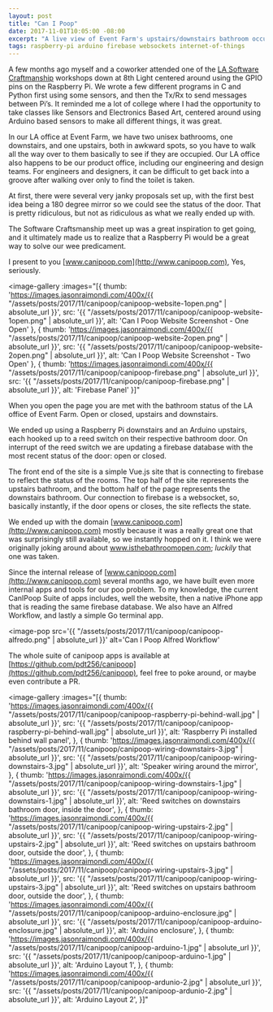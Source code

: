 ```yaml
---
layout: post
title: "Can I Poop"
date: 2017-11-01T10:05:00 -08:00
excerpt: "A live view of Event Farm's upstairs/downstairs bathroom occupation status. Keep the window open for a few minutes during week day business hours and watch the room status. It will change without the need of a refresh."
tags: raspberry-pi arduino firebase websockets internet-of-things
---
```


A few months ago myself and a coworker attended one of the [LA Software Craftmanship](https://www.meetup.com/LA-Software-Craftsmanship/) workshops down at 8th Light centered around using the GPIO pins on the Raspberry Pi.  We wrote a few different programs in C and Python first using some sensors, and then the Tx/Rx to send messages between Pi’s.  It reminded me a lot of college where I had the opportunity to take classes like Sensors and Electronics Based Art, centered around using Arduino based sensors to make all different things, it was great.

In our LA office at Event Farm, we have two unisex bathrooms, one downstairs, and one upstairs, both in awkward spots, so you have to walk all the way over to them basically to see if they are occupied. Our LA office also happens to be our product office, including our engineering and design teams. For engineers and designers, it can be difficult to get back into a groove after walking over only to find the toilet is taken.

At first, there were several very janky proposals set up, with the first best idea being a 180 degree mirror so we could see the status of the door. That is pretty ridiculous, but not as ridiculous as what we really ended up with.

The Software Craftsmanship meet up was a great inspiration to get going, and it ultimately made us to realize that a Raspberry Pi would be a great way to solve our wee predicament.

I present to you [www.canipoop.com](http://www.canipoop.com), Yes, seriously.

<image-gallery
    :images="[{
        thumb: 'https://images.jasonraimondi.com/400x/{{ "/assets/posts/2017/11/canipoop/canipoop-website-1open.png" | absolute_url }}',
        src: '{{ "/assets/posts/2017/11/canipoop/canipoop-website-1open.png" | absolute_url }}',
        alt: 'Can I Poop Website Screenshot - One Open'
    },
    {
        thumb: 'https://images.jasonraimondi.com/400x/{{ "/assets/posts/2017/11/canipoop/canipoop-website-2open.png" | absolute_url }}',
        src: '{{ "/assets/posts/2017/11/canipoop/canipoop-website-2open.png" | absolute_url }}',
        alt: 'Can I Poop Website Screenshot - Two Open'
    },
    {
        thumb: 'https://images.jasonraimondi.com/400x/{{ "/assets/posts/2017/11/canipoop/canipoop-firebase.png" | absolute_url }}',
        src: '{{ "/assets/posts/2017/11/canipoop/canipoop-firebase.png" | absolute_url }}',
        alt: 'Firebase Panel'
    }]"
></image-gallery>

When you open the page you are met with the bathroom status of the LA office of Event Farm. Open or closed, upstairs and downstairs.

We ended up using a Raspberry Pi downstairs and an Arduino upstairs, each hooked up to a reed switch on their respective bathroom door. On interrupt of the reed switch we are updating a firebase database with the most recent status of the door: open or closed.

The front end of the site is a simple Vue.js site that is connecting to firebase to reflect the status of the rooms. The top half of the site represents the upstairs bathroom, and the bottom half of the page represents the downstairs bathroom. Our connection to firebase is a websocket, so, basically instantly, if the door opens or closes, the site reflects the state.

We ended up with the domain [www.canipoop.com](http://www.canipoop.com) mostly because it was a really great one that was surprisingly still available, so we instantly hopped on it. I think we were originally joking around about www.isthebathroomopen.com; *luckily* that one was taken.

Since the internal release of [www.canipoop.com](http://www.canipoop.com) several months ago, we have built even more internal apps and tools for our poo problem. To my knowledge, the current CanIPoop Suite of apps  includes, well the website, then a native iPhone app that is reading the same firebase database. We also have an Alfred Workflow, and lastly a simple Go terminal app.

<image-pop
    src='{{ "/assets/posts/2017/11/canipoop/canipoop-alfredo.png" | absolute_url }}'
    alt='Can I Poop Alfred Workflow'
></image-pop>

The whole suite of canipoop apps is available at [https://github.com/pdt256/canipoop](https://github.com/pdt256/canipoop), feel free to poke around, or maybe even contribute a PR.

<image-gallery
    :images="[{
        thumb: 'https://images.jasonraimondi.com/400x/{{ "/assets/posts/2017/11/canipoop/canipoop-raspberry-pi-behind-wall.jpg" | absolute_url }}',
        src: '{{ "/assets/posts/2017/11/canipoop/canipoop-raspberry-pi-behind-wall.jpg" | absolute_url }}',
        alt: 'Raspberry Pi installed behind wall panel',
    },
    {
        thumb: 'https://images.jasonraimondi.com/400x/{{ "/assets/posts/2017/11/canipoop/canipoop-wiring-downstairs-3.jpg" | absolute_url }}',
        src: '{{ "/assets/posts/2017/11/canipoop/canipoop-wiring-downstairs-3.jpg" | absolute_url }}',
        alt: 'Speaker wiring around the mirror',
    },
    {
        thumb: 'https://images.jasonraimondi.com/400x/{{ "/assets/posts/2017/11/canipoop/canipoop-wiring-downstairs-1.jpg" | absolute_url }}',
        src: '{{ "/assets/posts/2017/11/canipoop/canipoop-wiring-downstairs-1.jpg" | absolute_url }}',
        alt: 'Reed switches on downstairs bathroom door, inside the door',
    },
    {
        thumb: 'https://images.jasonraimondi.com/400x/{{ "/assets/posts/2017/11/canipoop/canipoop-wiring-upstairs-2.jpg" | absolute_url }}',
        src: '{{ "/assets/posts/2017/11/canipoop/canipoop-wiring-upstairs-2.jpg" | absolute_url }}',
        alt: 'Reed switches on upstairs bathroom door, outside the door',
    },
    {
        thumb: 'https://images.jasonraimondi.com/400x/{{ "/assets/posts/2017/11/canipoop/canipoop-wiring-upstairs-3.jpg" | absolute_url }}',
        src: '{{ "/assets/posts/2017/11/canipoop/canipoop-wiring-upstairs-3.jpg" | absolute_url }}',
        alt: 'Reed switches on upstairs bathroom door, outside the door',
    },
    {
        thumb: 'https://images.jasonraimondi.com/400x/{{ "/assets/posts/2017/11/canipoop/canipoop-arduino-enclosure.jpg" | absolute_url }}',
        src: '{{ "/assets/posts/2017/11/canipoop/canipoop-arduino-enclosure.jpg" | absolute_url }}',
        alt: 'Arduino enclosure',
    },
    {
        thumb: 'https://images.jasonraimondi.com/400x/{{ "/assets/posts/2017/11/canipoop/canipoop-arduino-1.jpg" | absolute_url }}',
        src: '{{ "/assets/posts/2017/11/canipoop/canipoop-arduino-1.jpg" | absolute_url }}',
        alt: 'Arduino Layout 1',
    },
    {
        thumb: 'https://images.jasonraimondi.com/400x/{{ "/assets/posts/2017/11/canipoop/canipoop-ardunio-2.jpg" | absolute_url }}',
        src: '{{ "/assets/posts/2017/11/canipoop/canipoop-ardunio-2.jpg" | absolute_url }}',
        alt: 'Arduino Layout 2',
    }]"
></image-gallery>
